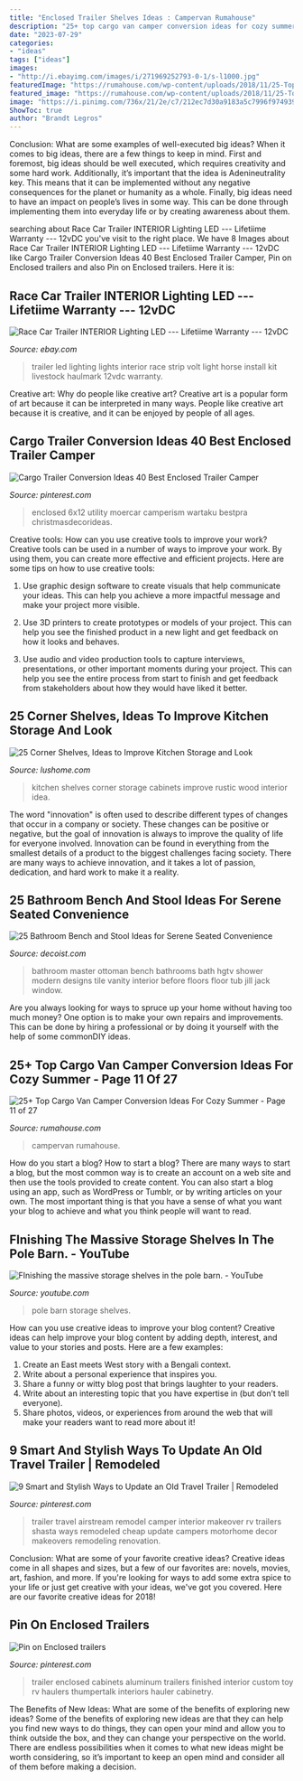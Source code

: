 ```yaml
---
title: "Enclosed Trailer Shelves Ideas : Campervan Rumahouse"
description: "25+ top cargo van camper conversion ideas for cozy summer"
date: "2023-07-29"
categories:
- "ideas"
tags: ["ideas"]
images:
- "http://i.ebayimg.com/images/i/271969252793-0-1/s-l1000.jpg"
featuredImage: "https://rumahouse.com/wp-content/uploads/2018/11/25-Top-Cargo-Van-Camper-Conversion-Ideas-For-Cozy-Summer-11.jpg"
featured_image: "https://rumahouse.com/wp-content/uploads/2018/11/25-Top-Cargo-Van-Camper-Conversion-Ideas-For-Cozy-Summer-11.jpg"
image: "https://i.pinimg.com/736x/21/2e/c7/212ec7d30a9183a5c7996f97493914f3.jpg"
ShowToc: true
author: "Brandt Legros"
---
```



Conclusion: What are some examples of well-executed big ideas?
When it comes to big ideas, there are a few things to keep in mind. First and foremost, big ideas should be well executed, which requires creativity and some hard work. Additionally, it’s important that the idea is Adenineutrality key. This means that it can be implemented without any negative consequences for the planet or humanity as a whole. Finally, big ideas need to have an impact on people’s lives in some way. This can be done through implementing them into everyday life or by creating awareness about them.

	

		
searching about Race Car Trailer INTERIOR Lighting LED --- Lifetiime Warranty --- 12vDC you've visit to the right place. We have 8 Images about Race Car Trailer INTERIOR Lighting LED --- Lifetiime Warranty --- 12vDC like Cargo Trailer Conversion Ideas 40 Best Enclosed Trailer Camper, Pin on Enclosed trailers and also Pin on Enclosed trailers. Here it is:
		
    
## Race Car Trailer INTERIOR Lighting LED --- Lifetiime Warranty --- 12vDC

<img loading=lazy src="http://i.ebayimg.com/images/i/271969252793-0-1/s-l1000.jpg" onerror="this.onerror=null;this.src='https://tse1.mm.bing.net/th?id=OIP.V7a34x04XKKJOqU0jgwc7wHaFj&amp;pid=15.1';" alt="Race Car Trailer INTERIOR Lighting LED --- Lifetiime Warranty --- 12vDC">

_Source: ebay.com_

>trailer led lighting lights interior race strip volt light horse install kit livestock haulmark 12vdc warranty. 

	

Creative art: Why do people like creative art?
Creative art is a popular form of art because it can be interpreted in many ways. People like creative art because it is creative, and it can be enjoyed by people of all ages.

    
## Cargo Trailer Conversion Ideas 40 Best Enclosed Trailer Camper

<img loading=lazy src="https://i.pinimg.com/736x/be/86/10/be8610e117e1732c47624ee2e0679423.jpg" onerror="this.onerror=null;this.src='https://tse2.mm.bing.net/th?id=OIP.C2cOuVj057rNTNkELQsSwwHaJ3&amp;pid=15.1';" alt="Cargo Trailer Conversion Ideas 40 Best Enclosed Trailer Camper">

_Source: pinterest.com_

>enclosed 6x12 utility moercar camperism wartaku bestpra christmasdecorideas. 

	

Creative tools: How can you use creative tools to improve your work?
Creative tools can be used in a number of ways to improve your work. By using them, you can create more effective and efficient projects. Here are some tips on how to use creative tools:
1. Use graphic design software to create visuals that help communicate your ideas. This can help you achieve a more impactful message and make your project more visible.

2. Use 3D printers to create prototypes or models of your project. This can help you see the finished product in a new light and get feedback on how it looks and behaves.

3. Use audio and video production tools to capture interviews, presentations, or other important moments during your project. This can help you see the entire process from start to finish and get feedback from stakeholders about how they would have liked it better.


    
## 25 Corner Shelves, Ideas To Improve Kitchen Storage And Look

<img loading=lazy src="https://www.lushome.com/wp-content/uploads/2018/11/corner-shelves-wall-kitchen-design-13.jpg" onerror="this.onerror=null;this.src='https://tse3.mm.bing.net/th?id=OIP.TTj2z_SKND0B0IyYWK2HqAAAAA&amp;pid=15.1';" alt="25 Corner Shelves, Ideas to Improve Kitchen Storage and Look">

_Source: lushome.com_

>kitchen shelves corner storage cabinets improve rustic wood interior idea. 

	

The word "innovation" is often used to describe different types of changes that occur in a company or society. These changes can be positive or negative, but the goal of innovation is always to improve the quality of life for everyone involved. Innovation can be found in everything from the smallest details of a product to the biggest challenges facing society. There are many ways to achieve innovation, and it takes a lot of passion, dedication, and hard work to make it a reality.

    
## 25 Bathroom Bench And Stool Ideas For Serene Seated Convenience

<img loading=lazy src="http://cdn.decoist.com/wp-content/uploads/2015/09/Upholstered-ottoman-in-master-bathroom.jpg" onerror="this.onerror=null;this.src='https://tse3.mm.bing.net/th?id=OIP.Ma5sKiaPOCOYLzuFwLV0OQHaJ3&amp;pid=15.1';" alt="25 Bathroom Bench and Stool Ideas for Serene Seated Convenience">

_Source: decoist.com_

>bathroom master ottoman bench bathrooms bath hgtv shower modern designs tile vanity interior before floors floor tub jill jack window. 

	

Are you always looking for ways to spruce up your home without having too much money? One option is to make your own repairs and improvements. This can be done by hiring a professional or by doing it yourself with the help of some commonDIY ideas.

    
## 25+ Top Cargo Van Camper Conversion Ideas For Cozy Summer - Page 11 Of 27

<img loading=lazy src="https://rumahouse.com/wp-content/uploads/2018/11/25-Top-Cargo-Van-Camper-Conversion-Ideas-For-Cozy-Summer-11.jpg" onerror="this.onerror=null;this.src='https://tse4.mm.bing.net/th?id=OIP.23g2D44Sw3vTC0fTLd_s4gHaFj&amp;pid=15.1';" alt="25+ Top Cargo Van Camper Conversion Ideas For Cozy Summer - Page 11 of 27">

_Source: rumahouse.com_

>campervan rumahouse. 

	

How do you start a blog?
How to start a blog? There are many ways to start a blog, but the most common way is to create an account on a web site and then use the tools provided to create content. You can also start a blog using an app, such as WordPress or Tumblr, or by writing articles on your own. The most important thing is that you have a sense of what you want your blog to achieve and what you think people will want to read.

    
## FInishing The Massive Storage Shelves In The Pole Barn. - YouTube

<img loading=lazy src="https://i.ytimg.com/vi/rz6tNPyYY8U/hqdefault.jpg" onerror="this.onerror=null;this.src='https://tse1.mm.bing.net/th?id=OIP.U7l3ZoF0boN-8-_PAbe9pAHaFj&amp;pid=15.1';" alt="FInishing the massive storage shelves in the pole barn. - YouTube">

_Source: youtube.com_

>pole barn storage shelves. 

	

How can you use creative ideas to improve your blog content?
Creative ideas can help improve your blog content by adding depth, interest, and value to your stories and posts. Here are a few examples:
1. Create an East meets West story with a Bengali context.
2. Write about a personal experience that inspires you.
3. Share a funny or witty blog post that brings laughter to your readers.
4. Write about an interesting topic that you have expertise in (but don’t tell everyone).  
5. Share photos, videos, or experiences from around the web that will make your readers want to read more about it!

    
## 9 Smart And Stylish Ways To Update An Old Travel Trailer | Remodeled

<img loading=lazy src="https://i.pinimg.com/736x/21/2e/c7/212ec7d30a9183a5c7996f97493914f3.jpg" onerror="this.onerror=null;this.src='https://tse2.mm.bing.net/th?id=OIP.ZYXeHQG-bA9-HiBJmay9owHaJ3&amp;pid=15.1';" alt="9 Smart and Stylish Ways to Update an Old Travel Trailer | Remodeled">

_Source: pinterest.com_

>trailer travel airstream remodel camper interior makeover rv trailers shasta ways remodeled cheap update campers motorhome decor makeovers remodeling renovation. 

	

Conclusion: What are some of your favorite creative ideas?
Creative ideas come in all shapes and sizes, but a few of our favorites are: novels, movies, art, fashion, and more. If you're looking for ways to add some extra spice to your life or just get creative with your ideas, we've got you covered. Here are our favorite creative ideas for 2018!

    
## Pin On Enclosed Trailers

<img loading=lazy src="https://i.pinimg.com/736x/02/33/95/02339545746e2d49f56f9ccb6b21dd55--aluminum-trailer-trailers.jpg" onerror="this.onerror=null;this.src='https://tse4.mm.bing.net/th?id=OIP.J1y3MfcFMF193CsHzZ6KIgHaE6&amp;pid=15.1';" alt="Pin on Enclosed trailers">

_Source: pinterest.com_

>trailer enclosed cabinets aluminum trailers finished interior custom toy rv haulers thumpertalk interiors hauler cabinetry. 

	

The Benefits of New Ideas: What are some of the benefits of exploring new ideas?
Some of the benefits of exploring new ideas are that they can help you find new ways to do things, they can open your mind and allow you to think outside the box, and they can change your perspective on the world. There are endless possibilities when it comes to what new ideas might be worth considering, so it’s important to keep an open mind and consider all of them before making a decision.

